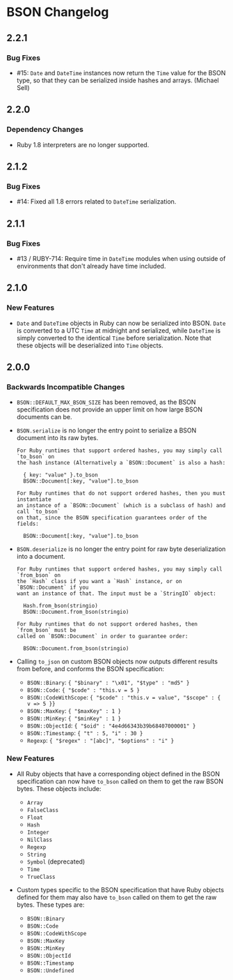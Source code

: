 BSON Changelog
==============

## 2.2.1

### Bug Fixes

* #15: `Date` and `DateTime` instances now return the `Time` value for the BSON
  type, so that they can be serialized inside hashes and arrays. (Michael Sell)

## 2.2.0

### Dependency Changes

* Ruby 1.8 interpreters are no longer supported.

## 2.1.2

### Bug Fixes

* #14: Fixed all 1.8 errors related to `DateTime` serialization.

## 2.1.1

### Bug Fixes

* #13 / RUBY-714: Require time in `DateTime` modules when using outside of
  environments that don't already have time included.

## 2.1.0

### New Features

* `Date` and `DateTime` objects in Ruby can now be serialized into BSON. `Date` is
  converted to a UTC `Time` at midnight and serialized, while `DateTime` is simply
  converted to the identical `Time` before serialization. Note that these objects
  will be deserialized into `Time` objects.

## 2.0.0

### Backwards Incompatible Changes

* `BSON::DEFAULT_MAX_BSON_SIZE` has been removed, as the BSON specification does not
  provide an upper limit on how large BSON documents can be.

* `BSON.serialize` is no longer the entry point to serialize a BSON document into its
  raw bytes.

      For Ruby runtimes that support ordered hashes, you may simply call `to_bson` on
      the hash instance (Alternatively a `BSON::Document` is also a hash:

        { key: "value" }.to_bson
        BSON::Document[:key, "value"].to_bson

      For Ruby runtimes that do not support ordered hashes, then you must instantiate
      an instance of a `BSON::Document` (which is a subclass of hash) and call `to_bson`
      on that, since the BSON specification guarantees order of the fields:

        BSON::Document[:key, "value"].to_bson

* `BSON.deserialize` is no longer the entry point for raw byte deserialization into
  a document.

      For Ruby runtimes that support ordered hashes, you may simply call `from_bson` on
      the `Hash` class if you want a `Hash` instance, or on `BSON::Document` if you
      want an instance of that. The input must be a `StringIO` object:

        Hash.from_bson(stringio)
        BSON::Document.from_bson(stringio)

      For Ruby runtimes that do not support ordered hashes, then `from_bson` must be
      called on `BSON::Document` in order to guarantee order:

        BSON::Document.from_bson(stringio)

* Calling `to_json` on custom BSON objects now outputs different results from before, and
  conforms the BSON specification:

    - `BSON::Binary`: `{ "$binary" : "\x01", "$type" : "md5" }`
    - `BSON::Code`: `{ "$code" : "this.v = 5 }`
    - `BSON::CodeWithScope`: `{ "$code" : "this.v = value", "$scope" : { v => 5 }}`
    - `BSON::MaxKey`: `{ "$maxKey" : 1 }`
    - `BSON::MinKey`: `{ "$minKey" : 1 }`
    - `BSON::ObjectId`: `{ "$oid" : "4e4d66343b39b68407000001" }`
    - `BSON::Timestamp`: `{ "t" : 5, "i" : 30 }`
    - `Regexp`: `{ "$regex" : "[abc]", "$options" : "i" }`

### New Features

* All Ruby objects that have a corresponding object defined in the BSON specification
  can now have `to_bson` called on them to get the raw BSON bytes. These objects include:

    - `Array`
    - `FalseClass`
    - `Float`
    - `Hash`
    - `Integer`
    - `NilClass`
    - `Regexp`
    - `String`
    - `Symbol` (deprecated)
    - `Time`
    - `TrueClass`

* Custom types specific to the BSON specification that have Ruby objects defined for them
  may also have `to_bson` called on them to get the raw bytes. These types are:

    - `BSON::Binary`
    - `BSON::Code`
    - `BSON::CodeWithScope`
    - `BSON::MaxKey`
    - `BSON::MinKey`
    - `BSON::ObjectId`
    - `BSON::Timestamp`
    - `BSON::Undefined`
